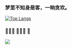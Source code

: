 ### 梦里不知身是客，一晌贪欢。  

[![Top Langs](https://github-readme-stats.vercel.app/api/top-langs/?username=i-chaochen&layout=compact&text_color=daf7dc&bg_color=151515)](https://github.com/i-chaochen/github-readme-stats)


### 👨🏻‍🎓 🧑🏻‍💻 🔮
![](https://camo.githubusercontent.com/992babdffd8c74a1502de375fbdf7e4d54773242/68747470733a2f2f6d656469612e67697068792e636f6d2f6d656469612f53576f536b4e36447854737a71494b4571762f67697068792e676966)


<!--
**i-chaochen/i-chaochen** is a ✨ _special_ ✨ repository because its `README.md` (this file) appears on your GitHub profile.

Here are some ideas to get you started:

- 🔭 I’m currently working on ...
- 🌱 I’m currently learning ...
- 👯 I’m looking to collaborate on ...
- 🤔 I’m looking for help with ...
- 💬 Ask me about ...
- 📫 How to reach me: ...
- 😄 Pronouns: ...
- ⚡ Fun fact: ...
-->
